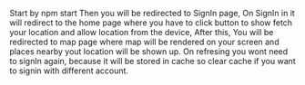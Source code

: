 Start by npm start
Then you will be redirected to SignIn page, On SignIn in it will redirect to the home page where you have to click button to show fetch your location and allow location from the device,
After this, You will be redirected to map page where map will be rendered on your screen and places nearby yout location will be shown up.
On refresing you wont need to signIn again, because it will be stored in cache so clear cache if you want to signin with different account.
